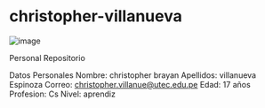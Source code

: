 # christopher-villanueva
![image](https://user-images.githubusercontent.com/91272004/137350289-722e19f0-a5db-44a9-bf45-61677bacede3.png)



















Personal Repositorio

Datos Personales
Nombre:
christopher brayan 
Apellidos:
villanueva Espinoza
Correo: 
christopher.villanue@utec.edu.pe
Edad:
17 años 
Profesion:
Cs
Nivel:
aprendiz








